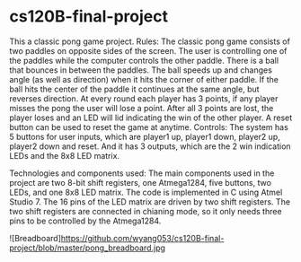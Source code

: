# cs120B-final-project

This a classic pong game project.
Rules:
The classic pong game consists of two paddles on opposite sides of the screen. The user is controlling one of the paddles while the computer controls the other paddle. There is a ball that bounces in between the paddles. The ball speeds up and changes angle (as well as direction) when it hits the corner of either paddle. If the ball hits the center of the paddle it continues at the same angle, but reverses direction.  At every round each player has 3 points, if any player misses the pong the user will lose a point. After all 3 points are lost, the player loses and an LED will lid indicating the win of the other player. A reset button can be used to reset the game at anytime.
Controls: The system has 5 buttons for user inputs, which are player1 up, player1 down, player2 up, player2 down and reset. And it has 3 outputs, which are the 2 win indication LEDs and the 8x8 LED matrix.

Technologies and components used:
The main components used in the project are two 8-bit shift registers, one Atmega1284, five buttons, two LEDs, and one 8x8 LED matrix. The code is implemented in C using Atmel Studio 7. The 16 pins of the LED matrix are driven by two shift registers. The two shift registers are connected in chianing mode, so it only needs three pins to be controlled by the Atmega1284.

![Breadboard]https://github.com/wyang053/cs120B-final-project/blob/master/pong_breadboard.jpg
